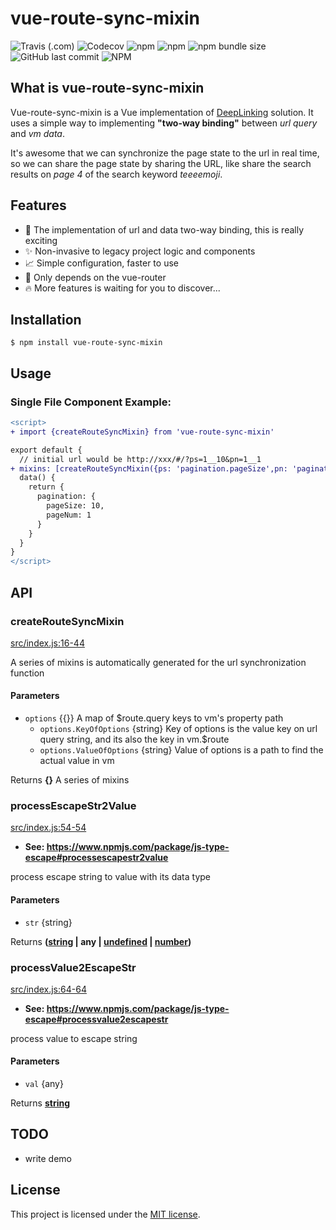 # vue-route-sync-mixin

![Travis (.com)](https://img.shields.io/travis/com/teeeemoji/vue-route-sync-mixin)
![Codecov](https://img.shields.io/codecov/c/github/teeeemoji/vue-route-sync-mixin?token=8b1462035af64c20adae6bb75dd2cda6)
![npm](https://img.shields.io/npm/v/vue-route-sync-mixin)
![npm](https://img.shields.io/npm/dy/vue-route-sync-mixin)
![npm bundle size](https://img.shields.io/bundlephobia/min/vue-route-sync-mixin?style=plastic)
![GitHub last commit](https://img.shields.io/github/last-commit/teeeemoji/vue-route-sync-mixin)
![NPM](https://img.shields.io/npm/l/vue-route-sync-mixin)

## What is vue-route-sync-mixin

Vue-route-sync-mixin is a Vue implementation of [DeepLinking][deeplinking] solution. It uses a simple way to implementing **"two-way binding"** between _url query_ and _vm data_.

It's awesome that we can synchronize the page state to the url in real time, so we can share the page state by sharing the URL, like share the search results on _page 4_ of the search keyword _teeeemoji_.

## Features

-   :tada: The implementation of url and data two-way binding, this is really exciting
-   :sparkles: Non-invasive to legacy project logic and components
-   :chart_with_upwards_trend: Simple configuration, faster to use
-   :rocket: Only depends on the vue-router
-   :fire: More features is waiting for you to discover...

## Installation

```console
$ npm install vue-route-sync-mixin
```

## Usage

### Single File Component Example:

```diff
<script>
+ import {createRouteSyncMixin} from 'vue-route-sync-mixin'

export default {
  // initial url would be http://xxx/#/?ps=1__10&pn=1__1
+ mixins: [createRouteSyncMixin({ps: 'pagination.pageSize',pn: 'pagination.pageNum'})],
  data() {
    return {
      pagination: {
        pageSize: 10,
        pageNum: 1
      }
    }
  }
}
</script>
```

## API

<!-- Generated by documentation.js. Update this documentation by updating the source code. -->

### createRouteSyncMixin

[src/index.js:16-44](https://github.com/teeeemoji/vue-route-sync-mixin/blob/46c0fd0eebbc5bb7e97b38780a598ce63b6572d9/src/index.js#L16-L44 "Source code on GitHub")

A series of mixins is automatically generated for the url synchronization function

#### Parameters

-   `options`  {{}} A map of $route.query keys to vm's property path
    -   `options.KeyOfOptions`  {string} Key of options is the value key on url query string,
        and its also the key in vm.$route
    -   `options.ValueOfOptions`  {string} Value of options is a path to find the actual value in vm

Returns **{}** A series of mixins

### processEscapeStr2Value

[src/index.js:54-54](https://github.com/teeeemoji/vue-route-sync-mixin/blob/46c0fd0eebbc5bb7e97b38780a598ce63b6572d9/src/index.js#L54-L54 "Source code on GitHub")

-   **See: <https://www.npmjs.com/package/js-type-escape#processescapestr2value>**

process escape string to value with its data type

#### Parameters

-   `str`  {string}

Returns **([string](https://developer.mozilla.org/docs/Web/JavaScript/Reference/Global_Objects/String) | any | [undefined](https://developer.mozilla.org/docs/Web/JavaScript/Reference/Global_Objects/undefined) \| [number](https://developer.mozilla.org/docs/Web/JavaScript/Reference/Global_Objects/Number))** 

### processValue2EscapeStr

[src/index.js:64-64](https://github.com/teeeemoji/vue-route-sync-mixin/blob/46c0fd0eebbc5bb7e97b38780a598ce63b6572d9/src/index.js#L64-L64 "Source code on GitHub")

-   **See: <https://www.npmjs.com/package/js-type-escape#processvalue2escapestr>**

process value to escape string

#### Parameters

-   `val`  {any}

Returns **[string](https://developer.mozilla.org/docs/Web/JavaScript/Reference/Global_Objects/String)** 

## TODO
-   write demo

## License

This project is licensed under the [MIT license](LICENSE).

[deeplinking]: https://en.wikipedia.org/wiki/Deep_linking
